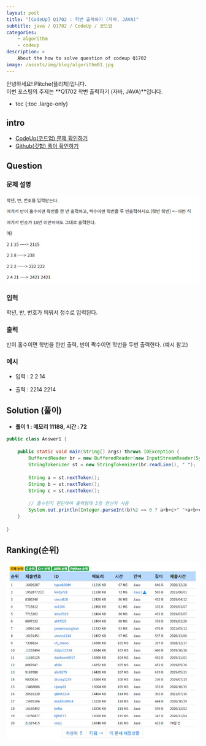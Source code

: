 ```yaml
---
layout: post
title: "[CodeUp] Q1702 : 학번 출력하기 (자바, JAVA)"
subtitle: java / Q1702 / CodeUp / 코드업
categories:
    - algorithm
    - codeup
description: >
    About the how to solve question of codeup Q1702
image: /assets/img/blog/algorithm01.jpg
---
```


안녕하세요! Plitche(플리체)입니다.  
이번 포스팅의 주제는 **Q1702 학번 출력하기 (자바, JAVA)**입니다.

* toc
{:toc .large-only}

## intro
* [CodeUp(코드업) 문제 확인하기](https://codeup.kr/problem.php?id=1702)  
* [Github(깃헙) 풀이 확인하기](https://github.com/plitche/CodeUp_Solution/tree/master/Q1701~Q1800/Q1702)  

## Question
### 문제 설명
![](/assets/post/codeup/Q1700~Q1799/20211205_01/01.JPG)  

### 입력
학년, 반, 번호가 띄워서 정수로 입력된다.  

### 출력
반이 홀수이면 학번을 한번 출력, 반이 짝수이면 학번을 두번 출력한다. (예시 참고)  
  
### 예시
* 입력 : 2 2 14  
  
* 출력 : 2214 2214  

## Solution (풀이)
* **풀이 1 : 메모리 11188, 시간 : 72**  

```java
public class Answer1 {
	
	public static void main(String[] args) throws IOException {
        BufferedReader br = new BufferedReader(new InputStreamReader(System.in));
        StringTokenizer st = new StringTokenizer(br.readLine(), " ");
        
        String a = st.nextToken();
        String b = st.nextToken();
        String c = st.nextToken();
        
        // 홀수인지 판단하여 출력형태 3항 연산자 사용
        System.out.println(Integer.parseInt(b)%2 == 0 ? a+b+c+" "+a+b+c : a+b+c);
    }
    	 
}
```  

## Ranking(순위)
![](/assets/post/codeup/Q1700~Q1799/20211205_01/03.JPG)  
